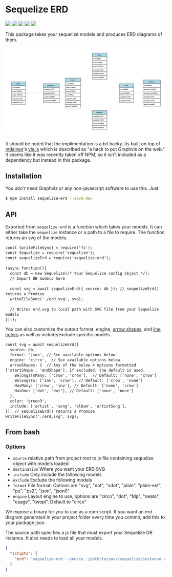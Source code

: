 # Sequelize ERD
![](https://img.shields.io/github/languages/top/zekenie/sequelize-erd.svg)
![](https://img.shields.io/github/repo-size/zekenie/sequelize-erd.svg)
![](https://img.shields.io/github/issues/zekenie/sequelize-erd.svg)
![](https://img.shields.io/david/zekenie/sequelize-erd.svg)
![](https://img.shields.io/github/last-commit/zekenie/sequelize-erd.svg)


This package takes your sequelize models and produces ERD diagrams of them.

![Example](sample.png)

It should be noted that the implimentation is a bit hacky. Its built on top of [mdaines](https://github.com/mdaines)'s [vis.js](https://github.com/mdaines/viz.js/) which is described as "a hack to put Graphvis on the web." It seems like it was recently taken off NPM, so it isn't included as a dependency but instead in this package.

## Installation

You _don't_ need Graphviz or any non-javascript software to use this. Just

```bash
$ npm install sequelize-erd --save-dev
```

## API

Exported from `sequelize-erd` is a function which takes your models. It can either take the `sequelize` instance or a path to a file to require. The function returns an svg of the models.

```
const {writeFileSync} = require('fs');
const Sequelize = require('sequelize');
const sequelizeErd = require('sequelize-erd');

(async function(){
  const db = new Sequelize(/* Your Sequelize config object */);
  // Import DB models here

  const svg = await sequelizeErd({ source: db }); // sequelizeErd() returns a Promise
  writeFileSync('./erd.svg', svg);

  // Writes erd.svg to local path with SVG file from your Sequelize models
})();
```

You can also customize the output format, engine, [arrow shapes](https://graphviz.gitlab.io/_pages/doc/info/arrows.html), and [line colors](https://graphviz.gitlab.io/_pages/doc/info/colors.html) as well as include/exclude specific models.

```
const svg = await sequelizeErd({
  source: db,
  format: 'json', // See available options below
  engine: 'circo',  // See available options below
  arrowShapes: {  // Any of the below 4 options formatted ['startShape', 'endShape']. If excluded, the default is used.
    BelongsToMany: ['crow', 'crow'],  // Default: ['none', 'crow']
    BelongsTo: ['inv', 'crow'], // Default: ['crow', 'none']
    HasMany: ['crow', 'inv'], // Default: ['none', 'crow']
    HasOne: ['dot', 'dot'], // Default: ['none', 'none']
  },
  color: 'green3',
  include: ['artist', 'song', 'album', 'artistSong'],
}); // sequelizeErd() returns a Promise
writeFileSync('./erd.svg', svg);
```

## From bash

### Options

- `source` relative path from project root to js file containing sequelize object with models loaded
- `destination` Where you want your ERD SVG
- `include` Only include the following models
- `exclude` Exclude the following models
- `format` File format. Options are "svg", "dot", "xdot", "plain", "plain-ext", "ps", "ps2", "json", "json0"
- `engine` Layout engine to use, options are "circo", "dot", "fdp", "neato", "osage", "twopi". Default to "circo"

We expose a binary for you to use as a npm script. If you want an erd diagram generated in your project folder every time you commit, add this to your package json.

The source path specifies a js file that must export your Sequelize DB instance. It also needs to load all your models.

```json
{
  "scripts": {
    "erd": "sequelize-erd --source ./path/to/your/sequelize/instance --destination ./erd.svg"
  }
}
```
